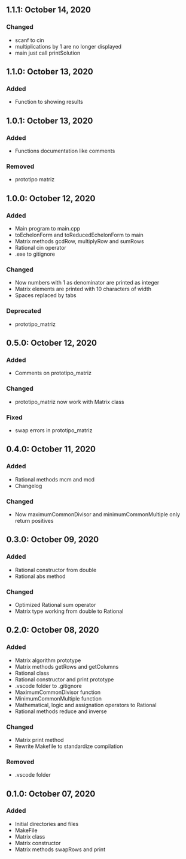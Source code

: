 ## 1.1.1: October 14, 2020
### Changed
- scanf to cin
- multiplications by 1 are no longer displayed
- main just call printSolution

## 1.1.0: October 13, 2020
### Added
- Function to showing results

## 1.0.1: October 13, 2020
### Added
- Functions documentation like comments

### Removed
- prototipo matriz

## 1.0.0: October 12, 2020
### Added
- Main program to main.cpp
- toEchelonForm and toReducedEchelonForm to main
- Matrix methods gcdRow, multiplyRow and sumRows
- Rational cin operator
- .exe to gitignore

### Changed
- Now numbers with 1 as denominator are printed as integer
- Matrix elements are printed with 10 characters of width
- Spaces replaced by tabs

### Deprecated
- prototipo_matriz

## 0.5.0: October 12, 2020
### Added
- Comments on prototipo_matriz

### Changed
- prototipo_matriz now work with Matrix class

### Fixed
- swap errors in prototipo_matriz

## 0.4.0: October 11, 2020
### Added
- Rational methods mcm and mcd
- Changelog

### Changed
- Now maximumCommonDivisor and minimumCommonMultiple only return positives

## 0.3.0: October 09, 2020
### Added
- Rational constructor from double
- Rational abs method

### Changed
- Optimized Rational sum operator
- Matrix type working from double to Rational

## 0.2.0: October 08, 2020
### Added
- Matrix algorithm prototype
- Matrix methods getRows and getColumns
- Rational class
- Rational constructor and print prototype
- .vscode folder to .gitignore
- MaximumCommonDivisor function
- MinimumCommonMultiple function
- Mathematical, logic and assignation operators to Rational
- Rational methods reduce and inverse

### Changed
- Matrix print method
- Rewrite Makefile to standardize compilation

### Removed
- .vscode folder

## 0.1.0: October 07, 2020
### Added
- Initial directories and files
- MakeFile
- Matrix class
- Matrix constructor
- Matrix methods swapRows and print